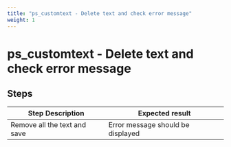 ```yaml
---
title: "ps_customtext - Delete text and check error message"
weight: 1
---
```


# ps_customtext - Delete text and check error message
## Steps
| Step Description | Expected result |
| ----- | ----- |
| Remove all the text and save | Error message should be displayed |
